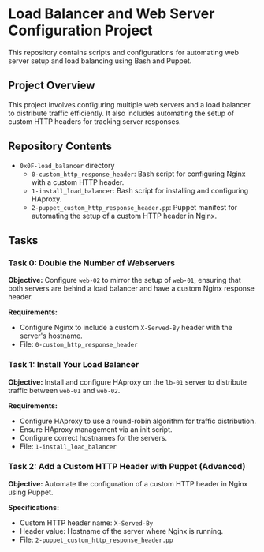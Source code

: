 # Load Balancer and Web Server Configuration Project

This repository contains scripts and configurations for automating web server setup and load balancing using Bash and Puppet.

## Project Overview

This project involves configuring multiple web servers and a load balancer to distribute traffic efficiently. It also includes automating the setup of custom HTTP headers for tracking server responses.

## Repository Contents

- `0x0F-load_balancer` directory
  - `0-custom_http_response_header`: Bash script for configuring Nginx with a custom HTTP header.
  - `1-install_load_balancer`: Bash script for installing and configuring HAproxy.
  - `2-puppet_custom_http_response_header.pp`: Puppet manifest for automating the setup of a custom HTTP header in Nginx.

## Tasks

### Task 0: Double the Number of Webservers

**Objective:** Configure `web-02` to mirror the setup of `web-01`, ensuring that both servers are behind a load balancer and have a custom Nginx response header.

**Requirements:**
- Configure Nginx to include a custom `X-Served-By` header with the server's hostname.
- File: `0-custom_http_response_header`

### Task 1: Install Your Load Balancer

**Objective:** Install and configure HAproxy on the `lb-01` server to distribute traffic between `web-01` and `web-02`.

**Requirements:**
- Configure HAproxy to use a round-robin algorithm for traffic distribution.
- Ensure HAproxy management via an init script.
- Configure correct hostnames for the servers.
- File: `1-install_load_balancer`

### Task 2: Add a Custom HTTP Header with Puppet (Advanced)

**Objective:** Automate the configuration of a custom HTTP header in Nginx using Puppet.

**Specifications:**
- Custom HTTP header name: `X-Served-By`
- Header value: Hostname of the server where Nginx is running.
- File: `2-puppet_custom_http_response_header.pp`
